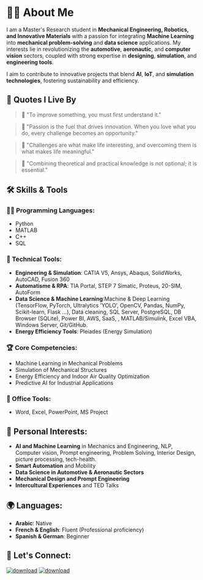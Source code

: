 # 🙋‍♂️ About Me
I am a Master's Research student in **Mechanical Engineering, Robotics, and Innovative Materials** with a passion for integrating **Machine Learning** into **mechanical problem-solving** and **data science** applications. My interests lie in revolutionizing the **automotive**, **aeronautic**, and **computer vision** sectors, coupled with strong expertise in **designing**, **simulation**, and **engineering tools**.  

I aim to contribute to innovative projects that blend **AI**, **IoT**, and **simulation technologies**, fostering sustainability and efficiency.  

## 💬 Quotes I Live By  
> 🌟 "To improve something, you must first understand it."

> 🌟 "Passion is the fuel that drives innovation. When you love what you do, every challenge becomes an opportunity."

> 🌟 "Challenges are what make life interesting, and overcoming them is what makes life meaningful."

> 🌟 "Combining theoretical and practical knowledge is not optional; it is essential."  

## 🛠️ Skills & Tools  

### 👨‍💻 Programming Languages:  
- Python  
- MATLAB  
- C++  
- SQL  

### 🔧 Technical Tools:  
- **Engineering & Simulation**: CATIA V5, Ansys, Abaqus, SolidWorks, AutoCAD, Fusion 360  
- **Automatisme & RPA**: TIA Portal, STEP 7 Simatic, Proteus, 20-SIM, AutoForm  
- **Data Science & Machine Learning**:Machine & Deep Learning (TensorFlow, PyTorch, Ultralytics ’YOLO’, OpenCV, Pandas, NumPy, Scikit-learn, Flask ...), Data cleaning, SQL Server, PostgreSQL, DB Browser (SQLite), Power BI, AWS, SaaS, , MATLAB/Simulink, Excel VBA, Windows Server, Git/GitHub.  
- **Energy Efficiency Tools**: Pleiades (Energy Simulation)  

### 🏆 Core Competencies:  
- Machine Learning in Mechanical Problems 
- Simulation of Mechanical Structures  
- Energy Efficiency and Indoor Air Quality Optimization  
- Predictive AI for Industrial Applications  

### 📝 Office Tools:  
- Word, Excel, PowerPoint, MS Project  

## 🎯 Personal Interests:  
- **AI and Machine Learning** in Mechanics and Engineering, NLP, Computer vision, Prompt engineering, Problem Solving, Interior Design, picture processing, tech-health.  
- **Smart Automation** and Mobility  
- **Data Science in Automotive & Aeronautic Sectors**  
- **Mechanical Design and Prompt Engineering**  
- **Intercultural Experiences** and TED Talks

## 🌍 Languages:  
- **Arabic**: Native  
- **French & English**: Fluent (Professional proficiency)  
- **Spanish & German**: Beginner  

## 🔗 Let's Connect:   
  [![download](https://github.com/user-attachments/assets/08cba356-ff43-4bb4-aa76-fcd02b3ea3ad)](https://www.linkedin.com/in/faissal-elmokaddem/)
[![download](https://github.com/user-attachments/assets/1ed03263-63c8-46df-964f-c8e91ab1888f)](mailto:Elmokaddem.faissal.04.12.2002@gmail.com) 
